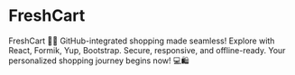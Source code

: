 # FreshCart
FreshCart 🚀🛒 GitHub-integrated shopping made seamless! Explore with React, Formik, Yup, Bootstrap. Secure, responsive, and offline-ready. Your personalized shopping journey begins now! 💻🛍️
